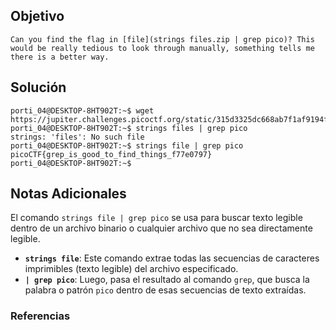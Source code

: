 ## Objetivo
```
Can you find the flag in [file](strings files.zip | grep pico)? This would be really tedious to look through manually, something tells me there is a better way.
```
[](https://github.com/armandoportillo0101/Seguridad-de-Redes/blob/main/Plantilla.md#objetivo)
## Solución
```
porti_04@DESKTOP-8HT902T:~$ wget https://jupiter.challenges.picoctf.org/static/315d3325dc668ab7f1af9194f2de7e7a/file
porti_04@DESKTOP-8HT902T:~$ strings files | grep pico
strings: 'files': No such file
porti_04@DESKTOP-8HT902T:~$ strings file | grep pico
picoCTF{grep_is_good_to_find_things_f77e0797}
porti_04@DESKTOP-8HT902T:~$
```
[](https://github.com/armandoportillo0101/Seguridad-de-Redes/blob/main/Plantilla.md#soluci%C3%B3n)

## Notas Adicionales
El comando `strings file | grep pico` se usa para buscar texto legible dentro de un archivo binario o cualquier archivo que no sea directamente legible.

- **`strings file`**: Este comando extrae todas las secuencias de caracteres imprimibles (texto legible) del archivo especificado.
- **`| grep pico`**: Luego, pasa el resultado al comando `grep`, que busca la palabra o patrón `pico` dentro de esas secuencias de texto extraídas.
[](https://github.com/armandoportillo0101/Seguridad-de-Redes/blob/main/Plantilla.md#notas-adicionales)

### Referencias
